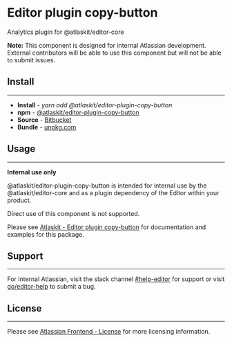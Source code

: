 # Editor plugin copy-button

Analytics plugin for @atlaskit/editor-core

**Note:** This component is designed for internal Atlassian development.
External contributors will be able to use this component but will not be able to submit issues.

## Install
---
- **Install** - *yarn add @atlaskit/editor-plugin-copy-button*
- **npm** - [@atlaskit/editor-plugin-copy-button](https://www.npmjs.com/package/@atlaskit/editor-plugin-copy-button)
- **Source** - [Bitbucket](https://bitbucket.org/atlassian/atlassian-frontend/src/master/packages/editor/editor-plugin-copy-button)
- **Bundle** - [unpkg.com](https://unpkg.com/@atlaskit/editor-plugin-copy-button/dist/)

## Usage
---
**Internal use only**

@atlaskit/editor-plugin-copy-button is intended for internal use by the @atlaskit/editor-core and as a plugin dependency of the Editor within your product.

Direct use of this component is not supported.

Please see [Atlaskit - Editor plugin copy-button](https://atlaskit.atlassian.com/packages/editor/editor-plugin-copy-button) for documentation and examples for this package.

## Support
---
For internal Atlassian, visit the slack channel [#help-editor](https://atlassian.slack.com/archives/CFG3PSQ9E) for support or visit [go/editor-help](https://go/editor-help) to submit a bug.
## License
---
Please see [Atlassian Frontend - License](https://hello.atlassian.net/wiki/spaces/AF/pages/2589099144/Documentation#License) for more licensing information.
